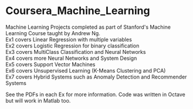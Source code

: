 # Coursera_Machine_Learning
Machine Learning Projects completed as part of Stanford's Machine Learning Course taught by Andrew Ng. <br/>
Ex1 covers Linear Regression with multiple variables <br/>
Ex2 covers Logistic Regression for binary classification <br/>
Ex3 covers MultiClass Classification and Neural Networks <br/>
Ex4 covers more Neural Networks and System Design <br/>
Ex5 covers Support Vector Machines <br/>
Ex6 covers Unsupervised Learning (K-Means Clustering and PCA) <br/>
Ex7 covers Hybrid Systems such as Anomaly Detection and Recommender Systems <br/>

See the PDFs in each Ex for more information. Code was written in Octave but will work in Matlab too.
